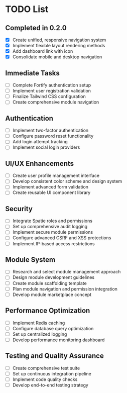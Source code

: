 # TODO List

## Completed in 0.2.0
- [x] Create unified, responsive navigation system
- [x] Implement flexible layout rendering methods
- [x] Add dashboard link with icon
- [x] Consolidate mobile and desktop navigation

## Immediate Tasks
- [ ] Complete Fortify authentication setup
- [ ] Implement user registration validation
- [ ] Finalize Tailwind CSS configuration
- [ ] Create comprehensive module navigation

## Authentication
- [ ] Implement two-factor authentication
- [ ] Configure password reset functionality
- [ ] Add login attempt tracking
- [ ] Implement social login providers

## UI/UX Enhancements
- [ ] Create user profile management interface
- [ ] Develop consistent color scheme and design system
- [ ] Implement advanced form validation
- [ ] Create reusable UI component library

## Security
- [ ] Integrate Spatie roles and permissions
- [ ] Set up comprehensive audit logging
- [ ] Implement secure module permissions
- [ ] Configure advanced CSRF and XSS protections
- [ ] Implement IP-based access restrictions

## Module System
- [ ] Research and select module management approach
- [ ] Design module development guidelines
- [ ] Create module scaffolding template
- [ ] Plan module navigation and permission integration
- [ ] Develop module marketplace concept

## Performance Optimization
- [ ] Implement Redis caching
- [ ] Configure database query optimization
- [ ] Set up centralized logging
- [ ] Develop performance monitoring dashboard

## Testing and Quality Assurance
- [ ] Create comprehensive test suite
- [ ] Set up continuous integration pipeline
- [ ] Implement code quality checks
- [ ] Develop end-to-end testing strategy
